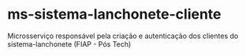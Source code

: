 # ms-sistema-lanchonete-cliente
Microsserviço responsável pela criação e autenticação dos clientes do sistema-lanchonete (FIAP - Pós Tech)
